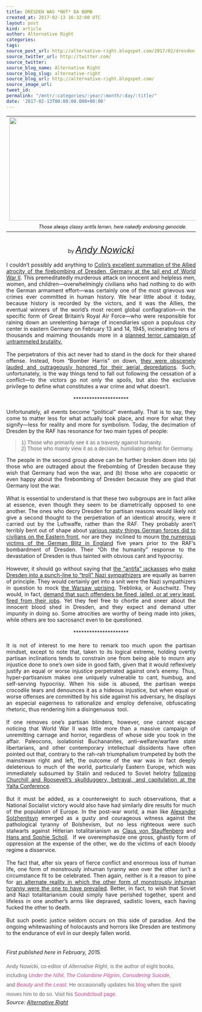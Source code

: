```yaml
---
title: DRESDEN WAS *NOT* DA BOMB
created_at: 2017-02-13 16:32:00 UTC
layout: post
kind: article
author: Alternative Right
categories: 
tags: 
source_post_url: http://alternative-right.blogspot.com/2017/02/dresden-was-not-da-bomb.html
source_twitter_url: http://twitter.com/
source_twitter: 
source_blog_name: Alternative Right
source_blog_slug: alternative-right
source_blog_url: http://alternative-right.blogspot.com/
source_image_url: 
tweet_id: 
permalink: "/mntr/:categories/:year/:month/:day/:title/"
date: '2017-02-13T00:00:00.000+00:00'
---
```

<div dir="ltr" style="text-align: left;" trbidi="on"><div class="MsoNormal"></div><table align="center" cellpadding="0" cellspacing="0" class="tr-caption-container" style="margin-left: auto; margin-right: auto; text-align: center;"><tbody><tr><td style="text-align: center;"><a href="http://4.bp.blogspot.com/-UW8QCdLZYWI/VOPLpwrqMVI/AAAAAAAAAqA/z0yDc8yW_pE/s1600/bombergate.jpg" imageanchor="1" style="margin-left: auto; margin-right: auto;"><img border="0" height="275" src="https://4.bp.blogspot.com/-UW8QCdLZYWI/VOPLpwrqMVI/AAAAAAAAAqA/z0yDc8yW_pE/s1600/bombergate.jpg" width="550" /></a></td></tr><tr><td class="tr-caption" style="text-align: center;"><span style="font-family: &quot;helvetica neue&quot; , &quot;arial&quot; , &quot;helvetica&quot; , sans-serif; font-size: small;"><i>Those always classy antifa femen, here nakedly endorsing genocide.</i></span></td></tr></tbody></table><div class="MsoNormal"><div style="text-align: center;"><br />by<i> <a href="http://alternative-right.blogspot.com/search/label/Andy%20Nowicki" target="_blank"><span style="font-size: x-large;">Andy Nowicki</span></a></i></div></div><div class="MsoNormal"><br /></div><div class="MsoNormal"><div style="text-align: justify;">I couldn’t possibly add anything to <a href="http://alternative-right.blogspot.com/2017/02/bombing-germany-russia-and-america-in.html" target="_blank">Colin’s excellent summation of the Allied atrocity of the firebombing of Dresden, Germany at the tail end of World War II</a>. This premeditatedly murderous attack on innocent and helpless men, women, and children—overwhelmingly civilians who had nothing to do with the German armament effort—was certainly one of the most grievous war crimes ever committed in human history. We hear little about it today, because history is recorded by the victors, and it was the Allies, the eventual winners of the world’s most recent global conflagration—in the specific form of Great Britain’s Royal Air Force—who were responsible for raining down an unrelenting barrage of incendiaries upon a populous city center in eastern Germany on February 13 and 14, 1945, incinerating tens of thousands and maiming thousands more in a&nbsp;<a href="http://www.whale.to/b/bombing_ger.html">planned terror campaign of untrammeled brutality.</a><br /><o:p></o:p></div><div style="text-align: justify;"><br /></div></div><div class="MsoNormal"></div><a name='more'></a><div style="text-align: justify;">The perpetrators of this act never had to stand in the dock for their shared offense. Instead, from “Bomber Harris” on down, <a href="http://countdowntozerotime.org/2013/02/14/the-bigger-the-slaughter-th-egreater-the-reward-dresden-bombing-britains-forgotten-war-crime-of-wwii/">they were obscenely lauded and outrageously honored for their aerial depredations</a>. Such, unfortunately, is the way things tend to fall out following the cessation of a conflict—to the victors go not only the spoils, but also the exclusive privilege to define what constitutes a war crime and what doesn’t. &nbsp;</div><div class="MsoNormal"><div style="text-align: justify;"><o:p></o:p></div></div><div class="MsoNormal"><div style="text-align: justify;"><br /></div></div><div class="MsoNormal"><div style="text-align: center;">*********************</div></div><div class="MsoNormal"><div style="text-align: justify;"><br /></div></div><div class="MsoNormal"><div style="text-align: justify;">Unfortunately, all events become “political” eventually. That is to say, they come to matter less for what actually took place, and more for what they signify—less for reality and more for symbolism. Today, the decimation of Dresden by the RAF has resonance for two main types of people:</div></div><div class="MsoNormal"><blockquote class="tr_bq" style="text-align: justify;"><span style="font-family: &quot;trebuchet ms&quot; , sans-serif;">1) Those who primarily see it as a travesty against humanity.<br />2) Those who mainly view it as a decisive, humiliating defeat for Germany.</span></blockquote></div><div class="MsoNormal"><div style="text-align: justify;">The people in the second group above can be further broken down into (a) those who are outraged about the firebombing of Dresden because they wish that Germany had won the war, and (b) those who are copacetic or even happy about the firebombing of Dresden because they are glad that Germany lost the war.<o:p></o:p></div></div><div class="MsoNormal"><div style="text-align: justify;"><br /></div></div><div class="MsoNormal"><div style="text-align: justify;">What is essential to understand is that these two subgroups are in fact alike at essence, even though they seem to be diametrically opposed to one another. The ones who decry Dresden for partisan reasons would likely not give a second thought to the perpetration of an identical atrocity, were it carried out by the Luftwaffe, rather than the RAF. They probably aren’t terribly bent out of shape about <a href="http://en.wikipedia.org/wiki/War_crimes_of_the_Wehrmacht">various nasty things German forces did to civilians on the Eastern front</a>, nor are they &nbsp;inclined to mourn&nbsp;<a href="http://www.bbc.co.uk/history/worldwars/wwtwo/ff3_blitz.shtml">the numerous victims of the German Blitz in England</a> five years prior to the RAF’s bombardment of Dresden. Their “Oh the humanity” response to the devastation of Dresden is thus tainted with obvious cant and hypocrisy.<o:p></o:p></div></div><div class="MsoNormal"><div style="text-align: justify;"><br /></div></div><div class="MsoNormal"><div style="text-align: justify;">However, it should go without saying that <a href="http://www.wvwnews.net/content/index.php?/news_story/watching_the_defectives_encounters_with_the_antifa.html">the “antifa” jackasses</a>&nbsp;who <a href="http://www.focus.de/politik/deutschland/bomber-harris-do-it-again-dieser-nackt-protest-gegen-pegida-schockt-dresden_id_4420184.html">make Dresden into a punch-line to “troll” Nazi sympathizers</a> are equally as barren of principle. They would certainly get into a snit were the Nazi sympathizers in question to mock&nbsp;<a href="http://www.warsawuprising.com/timeline.htm">the Warsaw uprising</a>, Treblinka, or Auschwitz. They would, in fact, <a href="http://www.rense.com/general67/whatm.htm">demand that such offenders be fined, jailed, or at very least, fired from their jobs</a>.&nbsp;Yet they feel free to chortle and sneer about the innocent blood shed in Dresden, and they expect and demand utter impunity in doing so. Some atrocities are worthy of being made into jokes, while others are too sacrosanct even to be questioned. <o:p></o:p></div></div><div class="MsoNormal"><div style="text-align: justify;"><br /></div></div><div class="MsoNormal"><div style="text-align: center;">*********************<o:p></o:p></div></div><div class="MsoNormal"><div style="text-align: justify;"><br /></div></div><div class="MsoNormal"><div style="text-align: justify;">It is not of interest to me here to remark too much upon the partisan mindset, except to note that, taken to its logical extreme, holding overtly partisan inclinations tends to constrain one from being able to mourn any injustice done to one’s own side in good faith, given that it would reflexively justify an equal or worse injustice perpetrated against one’s enemy. Thus, hyper-partisanism makes one uniquely vulnerable to cant, humbug, and self-serving hypocrisy. When his side is abused, the partisan weeps crocodile tears and denounces it as a hideous injustice, but when equal or worse offenses are committed by his side against his adversary, he displays an especial eagerness to rationalize and employ defensive, obfuscating rhetoric, thus rendering him a disingenuous &nbsp;tool.<o:p></o:p></div></div><div class="MsoNormal"><div style="text-align: justify;"><br /></div></div><div class="MsoNormal"><div style="text-align: justify;">If one removes one’s partisan blinders, however, one cannot escape noticing that World War II was little more than a massive campaign of unremitting carnage and horror, regardless of whose side you took in the affair. Paleocons, isolationist Buchananites, anti-welfare/warfare state libertarians, and other contemporary intellectual dissidents have often pointed out that, contrary to the rah-rah triumphalism trumpeted by both the mainstream right and left, the outcome of the war was in fact deeply deleterious to much of the world, particularly Eastern Europe, which was immediately subsumed by Stalin and reduced to Soviet helotry <a href="http://polishgreatness.blogspot.com/2012/02/yalta-conference-secrets-lies-and.html">following Churchill and Roosevelt’s skullduggery, betrayal, and capitulation at the Yalta Conference</a>.</div></div><div class="MsoNormal"><div style="text-align: justify;"><br /></div></div><div class="MsoNormal"><div style="text-align: justify;">But it must be added, as a counterweight to such observations, that a National Socialist victory would also have had similarly dire results for much of the population of Europe. In the post-war world, a man like <a href="http://en.wikipedia.org/wiki/Aleksandr_Solzhenitsyn">Alexander Solzhenitsyn</a>&nbsp;emerged as a gusty and courageous witness against the pathological tyranny of Bolshevism, but no less righteous were such stalwarts against Hitlerian totalitarianism as <a href="http://www.bbc.com/news/magazine-28330605">Claus von Stauffenberg</a> and <a href="http://en.wikipedia.org/wiki/Hans_and_Sophie_Scholl">Hans and Sophie Scholl</a>. &nbsp;If we overemphasize one gross, ghastly form of oppression at the expense of the other, we do the victims of each bloody regime a disservice. <o:p></o:p></div></div><div class="MsoNormal"><div style="text-align: justify;"><br /></div></div><div class="MsoNormal"><div style="text-align: justify;">The fact that, after six years of fierce conflict and enormous loss of human life, one form of monstrously inhuman tyranny won over the other isn’t a circumstance fit to be celebrated. Then again, neither is it a reason to pine for&nbsp;<a href="http://www.theguardian.com/books/2012/mar/30/guardian-bookclub-fatherland-robert-harris">an alternate reality in which the other form of monstrously inhuman tyranny were the one to have prevailed</a>. Better, in fact, to wish that Soviet and Nazi totalitarianism could simply have perished together, spent and lifeless in one another’s arms like depraved, sadistic lovers, each having fucked the other to death. <o:p></o:p></div></div><div style="text-align: justify;"><br /></div><div class="MsoNormal"><div style="text-align: justify;">But such poetic justice seldom occurs on this side of paradise. And the ongoing whitewashing of holocausts and horrors like Dresden are testimony to the endurance of evil in our deeply fallen world.&nbsp;<o:p></o:p><br /><br /><br /><i>First published here in February, 2015.</i></div><div style="text-align: justify;"><br /></div><span style="background-color: white; color: #666666; font-family: &quot;arial&quot; , &quot;helvetica&quot; , sans-serif; line-height: 24.6399993896484px; text-align: justify;">Andy Nowicki, co-editor of&nbsp;</span><i style="background-color: white; color: #666666; font-family: Arial, Helvetica, sans-serif; line-height: 24.6399993896484px; text-align: justify;">Alternative Right</i><span style="background-color: white; color: #666666; font-family: &quot;arial&quot; , &quot;helvetica&quot; , sans-serif; line-height: 24.6399993896484px; text-align: justify;">, is the author of eight books, including&nbsp;</span><i style="background-color: white; color: #666666; font-family: Arial, Helvetica, sans-serif; line-height: 24.6399993896484px; text-align: justify;"><a href="http://en.metapedia.org/wiki/Under_the_Nihil" style="color: #c9488c; text-decoration: none;" target="_blank">Under the Nihil</a></i><span style="background-color: white; color: #666666; font-family: &quot;arial&quot; , &quot;helvetica&quot; , sans-serif; line-height: 24.6399993896484px; text-align: justify;">,&nbsp;</span><i style="background-color: white; color: #666666; font-family: Arial, Helvetica, sans-serif; line-height: 24.6399993896484px; text-align: justify;"><a href="https://www.youtube.com/watch?v=F_SClpoYr8I" style="color: #c9488c; text-decoration: none;" target="_blank">The Columbine Pilgrim</a></i><span style="background-color: white; color: #666666; font-family: &quot;arial&quot; , &quot;helvetica&quot; , sans-serif; line-height: 24.6399993896484px; text-align: justify;">,&nbsp;</span><i style="background-color: white; color: #666666; font-family: Arial, Helvetica, sans-serif; line-height: 24.6399993896484px; text-align: justify;"><a href="http://mrda.livejournal.com/145152.html" style="color: #c9488c; text-decoration: none;" target="_blank">Considering Suicide</a></i><span style="background-color: white; color: #666666; font-family: &quot;arial&quot; , &quot;helvetica&quot; , sans-serif; line-height: 24.6399993896484px; text-align: justify;">, and&nbsp;</span><i style="background-color: white; color: #666666; font-family: Arial, Helvetica, sans-serif; line-height: 24.6399993896484px; text-align: justify;"><a href="http://alternative-right.blogspot.com/2014/02/beauty-and-least.html" style="color: #c9488c; text-decoration: none;" target="_blank">Beauty and the Least</a></i><span style="background-color: white; color: #666666; font-family: &quot;arial&quot; , &quot;helvetica&quot; , sans-serif; line-height: 24.6399993896484px; text-align: justify;">. He occasionally updates his&nbsp;</span><a href="https://www.blogger.com/blogin.g?blogspotURL=http://www.andynowicki.blogspot.jp/" style="background-color: white; color: #c9488c; font-family: Arial, Helvetica, sans-serif; line-height: 24.6399993896484px; text-align: justify; text-decoration: none;" target="_blank">blog</a><span style="background-color: white; color: #666666; font-family: &quot;arial&quot; , &quot;helvetica&quot; , sans-serif; line-height: 24.6399993896484px; text-align: justify;">&nbsp;when the spirit moves him to do so. Visit his&nbsp;</span><a href="https://soundcloud.com/jnow1101" style="background-color: white; color: #c9488c; font-family: Arial, Helvetica, sans-serif; line-height: 24.6399993896484px; text-align: justify; text-decoration: none;" target="_blank">Soundcloud page</a><span style="background-color: white; color: #666666; font-family: &quot;arial&quot; , &quot;helvetica&quot; , sans-serif; line-height: 24.6399993896484px; text-align: justify;">.</span></div></div><img src="http://feeds.feedburner.com/~r/blogspot/SBfLZ/~4/62_0zb7Y4RA" height="1" width="1" alt=""/><div class="">
    <i>Source: <a href="http://alternative-right.blogspot.com/">Alternative Right</a></i>
</div>
